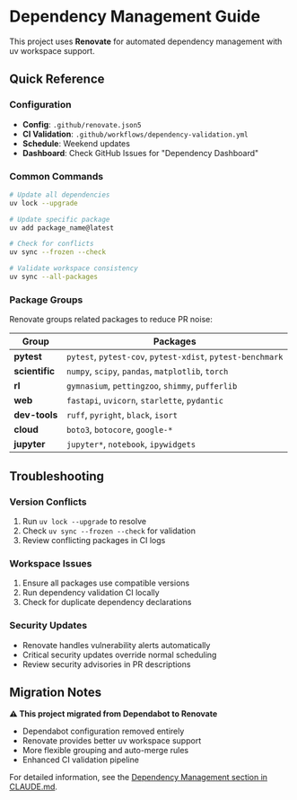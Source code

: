 # Dependency Management Guide

This project uses **Renovate** for automated dependency management with uv workspace support.

## Quick Reference

### Configuration
- **Config**: `.github/renovate.json5`
- **CI Validation**: `.github/workflows/dependency-validation.yml`
- **Schedule**: Weekend updates
- **Dashboard**: Check GitHub Issues for "Dependency Dashboard"

### Common Commands

```bash
# Update all dependencies
uv lock --upgrade

# Update specific package
uv add package_name@latest

# Check for conflicts
uv sync --frozen --check

# Validate workspace consistency
uv sync --all-packages
```

### Package Groups

Renovate groups related packages to reduce PR noise:

| Group | Packages |
|-------|----------|
| **pytest** | `pytest`, `pytest-cov`, `pytest-xdist`, `pytest-benchmark` |
| **scientific** | `numpy`, `scipy`, `pandas`, `matplotlib`, `torch` |
| **rl** | `gymnasium`, `pettingzoo`, `shimmy`, `pufferlib` |
| **web** | `fastapi`, `uvicorn`, `starlette`, `pydantic` |
| **dev-tools** | `ruff`, `pyright`, `black`, `isort` |
| **cloud** | `boto3`, `botocore`, `google-*` |
| **jupyter** | `jupyter*`, `notebook`, `ipywidgets` |

## Troubleshooting

### Version Conflicts
1. Run `uv lock --upgrade` to resolve
2. Check `uv sync --frozen --check` for validation
3. Review conflicting packages in CI logs

### Workspace Issues
1. Ensure all packages use compatible versions
2. Run dependency validation CI locally
3. Check for duplicate dependency declarations

### Security Updates
- Renovate handles vulnerability alerts automatically
- Critical security updates override normal scheduling
- Review security advisories in PR descriptions

## Migration Notes

**⚠️ This project migrated from Dependabot to Renovate**
- Dependabot configuration removed entirely
- Renovate provides better uv workspace support
- More flexible grouping and auto-merge rules
- Enhanced CI validation pipeline

For detailed information, see the [Dependency Management section in CLAUDE.md](./CLAUDE.md#dependency-management).